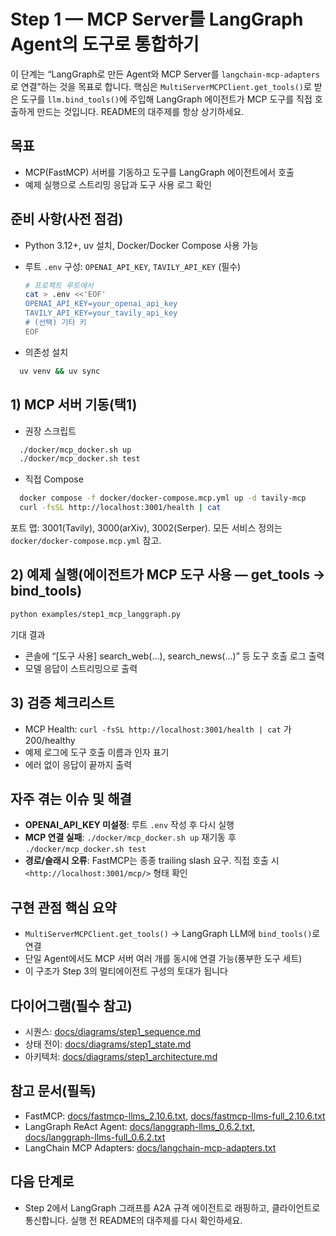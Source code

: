 # Step 1 — MCP Server를 LangGraph Agent의 도구로 통합하기

이 단계는 “LangGraph로 만든 Agent와 MCP Server를 `langchain-mcp-adapters`로 연결”하는 것을 목표로 합니다. 핵심은 `MultiServerMCPClient.get_tools()`로 받은 도구를 `llm.bind_tools()`에 주입해 LangGraph 에이전트가 MCP 도구를 직접 호출하게 만드는 것입니다. README의 대주제를 항상 상기하세요.

## 목표

- MCP(FastMCP) 서버를 기동하고 도구를 LangGraph 에이전트에서 호출
- 예제 실행으로 스트리밍 응답과 도구 사용 로그 확인

## 준비 사항(사전 점검)

- Python 3.12+, uv 설치, Docker/Docker Compose 사용 가능
- 루트 `.env` 구성: `OPENAI_API_KEY`, `TAVILY_API_KEY` (필수)

   ```bash
  # 프로젝트 루트에서
  cat > .env <<'EOF'
  OPENAI_API_KEY=your_openai_api_key
  TAVILY_API_KEY=your_tavily_api_key
  # (선택) 기타 키
  EOF
  ```

- 의존성 설치

```bash
  uv venv && uv sync
```

## 1) MCP 서버 기동(택1)

- 권장 스크립트

```bash
  ./docker/mcp_docker.sh up
  ./docker/mcp_docker.sh test
```

- 직접 Compose

```bash
  docker compose -f docker/docker-compose.mcp.yml up -d tavily-mcp
  curl -fsSL http://localhost:3001/health | cat
```

포트 맵: 3001(Tavily), 3000(arXiv), 3002(Serper). 모든 서비스 정의는 `docker/docker-compose.mcp.yml` 참고.

## 2) 예제 실행(에이전트가 MCP 도구 사용 — get_tools → bind_tools)

```bash
python examples/step1_mcp_langgraph.py
```

기대 결과

- 콘솔에 “[도구 사용] search_web(...), search_news(...)” 등 도구 호출 로그 출력
- 모델 응답이 스트리밍으로 출력

## 3) 검증 체크리스트

- MCP Health: `curl -fsSL http://localhost:3001/health | cat` 가 200/healthy
- 예제 로그에 도구 호출 이름과 인자 표기
- 에러 없이 응답이 끝까지 출력

## 자주 겪는 이슈 및 해결

- **OPENAI_API_KEY 미설정**: 루트 `.env` 작성 후 다시 실행
- **MCP 연결 실패**: `./docker/mcp_docker.sh up` 재기동 후 `./docker/mcp_docker.sh test`
- **경로/슬래시 오류**: FastMCP는 종종 trailing slash 요구. 직접 호출 시 `<http://localhost:3001/mcp/>` 형태 확인

## 구현 관점 핵심 요약

- `MultiServerMCPClient.get_tools()` → LangGraph LLM에 `bind_tools()`로 연결
- 단일 Agent에서도 MCP 서버 여러 개를 동시에 연결 가능(풍부한 도구 세트)
- 이 구조가 Step 3의 멀티에이전트 구성의 토대가 됩니다

## 다이어그램(필수 참고)

- 시퀀스: [docs/diagrams/step1_sequence.md](../docs/diagrams/step1_sequence.md)
- 상태 전이: [docs/diagrams/step1_state.md](../docs/diagrams/step1_state.md)
- 아키텍처: [docs/diagrams/step1_architecture.md](../docs/diagrams/step1_architecture.md)

## 참고 문서(필독)

- FastMCP: [docs/fastmcp-llms_2.10.6.txt](../docs/fastmcp-llms_2.10.6.txt), [docs/fastmcp-llms-full_2.10.6.txt](../docs/fastmcp-llms-full_2.10.6.txt)
- LangGraph ReAct Agent: [docs/langgraph-llms_0.6.2.txt](../docs/langgraph-llms_0.6.2.txt), [docs/langgraph-llms-full_0.6.2.txt](../docs/langgraph-llms-full_0.6.2.txt)
- LangChain MCP Adapters: [docs/langchain-mcp-adapters.txt](../docs/langchain-mcp-adapters.txt)

## 다음 단계로

- Step 2에서 LangGraph 그래프를 A2A 규격 에이전트로 래핑하고, 클라이언트로 통신합니다. 실행 전 README의 대주제를 다시 확인하세요.
